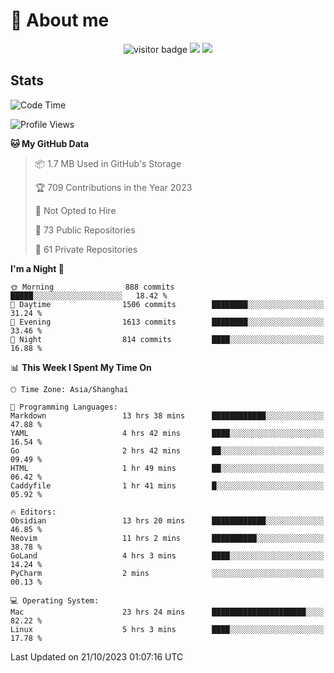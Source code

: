 <!-- ![](https://youpai.roccoshi.top/img/20200804214216.png) -->

# 🧐 About me
 
<p align="center">
<img src="https://visitor-badge.laobi.icu/badge?page_id=Lincest.Lincest&title=hits" alt="visitor badge"/>
<a href="mailto:imroccoshi@gmail.com"><img src="https://img.shields.io/badge/gmail-imroccoshi%40gmail.com-red"></a>
<a href="https://blog.roccoshi.top"><img src="https://img.shields.io/badge/blog-roccoshi-green"></a>
</p>

## Stats

<!--START_SECTION:waka-->
![Code Time](http://img.shields.io/badge/Code%20Time-649%20hrs%2017%20mins-blue)

![Profile Views](http://img.shields.io/badge/Profile%20Views-0-blue)

**🐱 My GitHub Data** 

> 📦 1.7 MB Used in GitHub's Storage 
 > 
> 🏆 709 Contributions in the Year 2023
 > 
> 🚫 Not Opted to Hire
 > 
> 📜 73 Public Repositories 
 > 
> 🔑 61 Private Repositories 
 > 
**I'm a Night 🦉** 

```text
🌞 Morning                888 commits         █████░░░░░░░░░░░░░░░░░░░░   18.42 % 
🌆 Daytime                1506 commits        ████████░░░░░░░░░░░░░░░░░   31.24 % 
🌃 Evening                1613 commits        ████████░░░░░░░░░░░░░░░░░   33.46 % 
🌙 Night                  814 commits         ████░░░░░░░░░░░░░░░░░░░░░   16.88 % 
```


📊 **This Week I Spent My Time On** 

```text
🕑︎ Time Zone: Asia/Shanghai

💬 Programming Languages: 
Markdown                 13 hrs 38 mins      ████████████░░░░░░░░░░░░░   47.88 % 
YAML                     4 hrs 42 mins       ████░░░░░░░░░░░░░░░░░░░░░   16.54 % 
Go                       2 hrs 42 mins       ██░░░░░░░░░░░░░░░░░░░░░░░   09.49 % 
HTML                     1 hr 49 mins        ██░░░░░░░░░░░░░░░░░░░░░░░   06.42 % 
Caddyfile                1 hr 41 mins        █░░░░░░░░░░░░░░░░░░░░░░░░   05.92 % 

🔥 Editors: 
Obsidian                 13 hrs 20 mins      ████████████░░░░░░░░░░░░░   46.85 % 
Neovim                   11 hrs 2 mins       ██████████░░░░░░░░░░░░░░░   38.78 % 
GoLand                   4 hrs 3 mins        ████░░░░░░░░░░░░░░░░░░░░░   14.24 % 
PyCharm                  2 mins              ░░░░░░░░░░░░░░░░░░░░░░░░░   00.13 % 

💻 Operating System: 
Mac                      23 hrs 24 mins      █████████████████████░░░░   82.22 % 
Linux                    5 hrs 3 mins        ████░░░░░░░░░░░░░░░░░░░░░   17.78 % 
```


 Last Updated on 21/10/2023 01:07:16 UTC
<!--END_SECTION:waka-->


